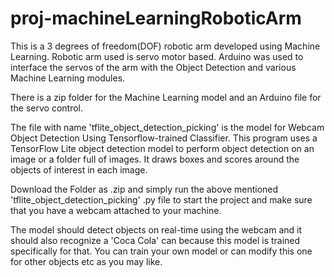 # proj-machineLearningRoboticArm
This is a 3 degrees of freedom(DOF) robotic arm developed using Machine Learning. Robotic arm used is servo motor based. Arduino was used to interface the servos of the arm with the Object Detection and various Machine Learning modules.

There is a zip folder for the Machine Learning model and an Arduino file for the servo control.

The file with name 'tflite_object_detection_picking' is the model for Webcam Object Detection Using Tensorflow-trained Classifier. This program uses a TensorFlow Lite object detection model to perform object detection on an image or a folder full of images. It draws boxes and scores around the objects of interest in each image.

Download the Folder as .zip and simply run the above mentioned 'tflite_object_detection_picking' .py file to start the project and make sure that you have a webcam attached to your machine.

The model should detect objects on real-time using the webcam and it should also recognize a 'Coca Cola' can because this model is trained specifically for that. You can train your own model or can modify this one for other objects etc as you may like.
